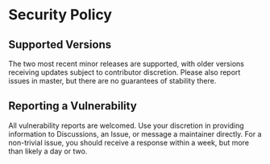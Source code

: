 # Security Policy

## Supported Versions

The two most recent minor releases are supported, with older versions receiving updates subject to contributor discretion.
Please also report issues in master, but there are no guarantees of stability there.

## Reporting a Vulnerability

All vulnerability reports are welcomed. Use your discretion in providing information to Discussions, an Issue, or message a maintainer directly.
For a non-trivial issue, you should receive a response within a week, but more than likely a day or two.
